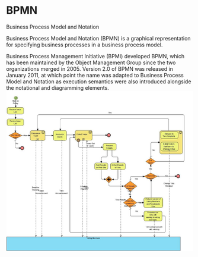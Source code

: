 # BPMN


Business Process Model and Notation

Business Process Model and Notation (BPMN) is a graphical representation
for specifying business processes in a business process model.

Business Process Management Initiative (BPMI) developed BPMN, which has
been maintained by the Object Management Group since the two
organizations merged in 2005. Version 2.0 of BPMN was released in
January 2011, at which point the name was adapted to Business
Process Model and Notation as execution semantics were also introduced
alongside the notational and diagramming elements.\
![](./images/15007821.png?width=698)

